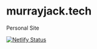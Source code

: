 # murrayjack.tech
 Personal Site

[![Netlify Status](https://api.netlify.com/api/v1/badges/1b54ad2e-12e1-43b9-9d90-0a13064ea71e/deploy-status)](https://app.netlify.com/sites/murrayjacktech/deploys)